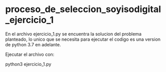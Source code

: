 # proceso_de_seleccion_soyisodigital_ejercicio_1
<p>En el archivo ejercicio_1.py se encuentra la solucion del problema planteado, 
lo unico que se necesita para ejecutar el codigo es una version de python 3.7 en adelante.
<p>Ejecutar el archivo con:
<p>python3 ejercicio_1.py
